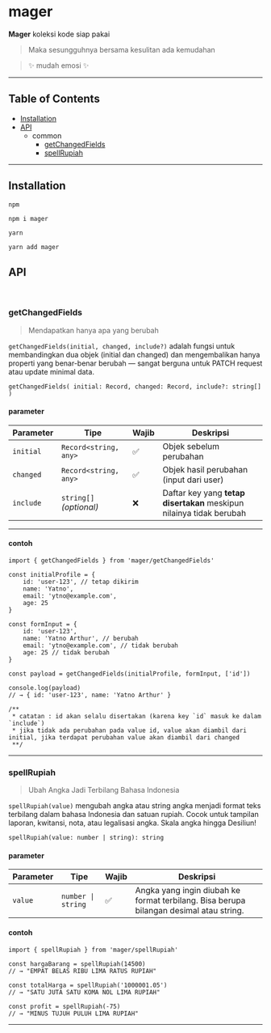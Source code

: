 # mager

**Mager** koleksi kode siap pakai

> Maka sesungguhnya bersama kesulitan ada kemudahan

> ✨ mudah emosi ✨

---

## Table of Contents

- [Installation](#installation)
- [API](#api)
  - common
    - [getChangedFields](#getchangedfields)
    - [spellRupiah](#spellrupiah)

---

## Installation

`npm`

```bash
npm i mager
```

`yarn`

```shell
yarn add mager
```

## API

<br>

### getChangedFields

> Mendapatkan hanya apa yang berubah

`getChangedFields(initial, changed, include?)` adalah fungsi untuk membandingkan dua objek (initial dan changed) dan mengembalikan hanya properti yang benar-benar berubah — sangat berguna untuk PATCH request atau update minimal data.

```
getChangedFields( initial: Record, changed: Record, include?: string[] )
```

#### parameter

| Parameter | Tipe                    | Wajib | Deskripsi                                                            |
| --------- | ----------------------- | ----- | -------------------------------------------------------------------- |
| `initial` | `Record<string, any>`   | ✅    | Objek sebelum perubahan                                              |
| `changed` | `Record<string, any>`   | ✅    | Objek hasil perubahan (input dari user)                              |
| `include` | `string[]` _(optional)_ | ❌    | Daftar key yang **tetap disertakan** meskipun nilainya tidak berubah |

---

#### contoh

```tsx
import { getChangedFields } from 'mager/getChangedFields'

const initialProfile = {
	id: 'user-123', // tetap dikirim
	name: 'Yatno',
	email: 'ytno@example.com',
	age: 25
}

const formInput = {
	id: 'user-123',
	name: 'Yatno Arthur', // berubah
	email: 'ytno@example.com', // tidak berubah
	age: 25 // tidak berubah
}

const payload = getChangedFields(initialProfile, formInput, ['id'])

console.log(payload)
// → { id: 'user-123', name: 'Yatno Arthur' }

/**
 * catatan : id akan selalu disertakan (karena key `id` masuk ke dalam `include`)
 * jika tidak ada perubahan pada value id, value akan diambil dari initial, jika terdapat perubahan value akan diambil dari changed
 **/
```

---

### spellRupiah

> Ubah Angka Jadi Terbilang Bahasa Indonesia

`spellRupiah(value)` mengubah angka atau string angka menjadi format teks terbilang dalam bahasa Indonesia dan satuan rupiah. Cocok untuk tampilan laporan, kwitansi, nota, atau legalisasi angka. Skala angka hingga Desiliun!

```
spellRupiah(value: number | string): string
```

#### parameter

| Parameter | Tipe | Wajib | Deskripsi |
| --- | --- | --- | --- |
| `value` | `number \| string` | ✅ | Angka yang ingin diubah ke format terbilang. Bisa berupa bilangan desimal atau string. |

#### contoh

```tsx
import { spellRupiah } from 'mager/spellRupiah'

const hargaBarang = spellRupiah(14500)
// → "EMPAT BELAS RIBU LIMA RATUS RUPIAH"

const totalHarga = spellRupiah('1000001.05')
// → "SATU JUTA SATU KOMA NOL LIMA RUPIAH"

const profit = spellRupiah(-75)
// → "MINUS TUJUH PULUH LIMA RUPIAH"
```

---
